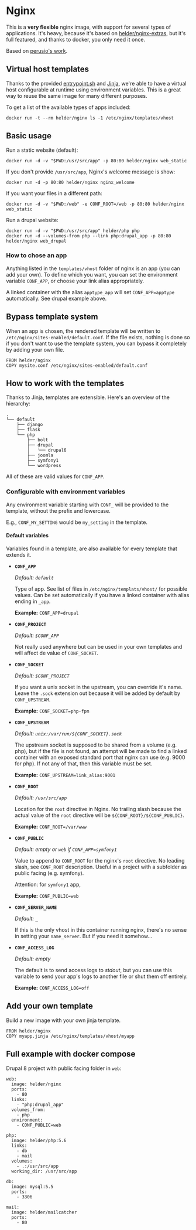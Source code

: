 # Nginx

This is a **very flexible** nginx image, with support for several types of applications. It's heavy, because it's based on [helder/nginx-extras](https://registry.hub.docker.com/u/helder/nginx-extras/), but it's full featured, and thanks to docker, you only need it once.

Based on [perusio's work](https://github.com/perusio/drupal-with-nginx).

## Virtual host templates

Thanks to the provided [entrypoint.sh](https://github.com/helderco/docker-nginx/blob/master/entrypoint.sh) and [Jinja](http://jinja.pocoo.org), we're able to have a virtual host configurable at runtime using environment variables. This is a great way to reuse the same image for many different purposes.

To get a list of the available types of apps included:

    docker run -t --rm helder/nginx ls -1 /etc/nginx/templates/vhost


## Basic usage

Run a static website (default):

    docker run -d -v "$PWD:/usr/src/app" -p 80:80 helder/nginx web_static

If you don't provide `/usr/src/app`, Nginx's welcome message is show:

    docker run -d -p 80:80 helder/nginx nginx_welcome

If you want your files in a different path:

    docker run -d -v "$PWD:/web" -e CONF_ROOT=/web -p 80:80 helder/nginx web_static

Run a drupal website:

    docker run -d -v "$PWD:/usr/src/app" helder/php php
    docker run -d --volumes-from php --link php:drupal_app -p 80:80 helder/nginx web_drupal

### How to chose an app

Anything listed in the `templates/vhost` folder of nginx is an app (you can add your own). To define which you want, you can set the environment variable `CONF_APP`, or choose your link alias appropriately.

A linked container with the alias `apptype_app` will set `CONF_APP=apptype` automatically. See drupal example above.

## Bypass template system

When an app is chosen, the rendered template will be written to `/etc/nginx/sites-enabled/default.conf`. If the file exists, nothing is done so if you don't want to use the template system, you can bypass it completely by adding your own file.

    FROM helder/nginx
    COPY mysite.conf /etc/nginx/sites-enabled/default.conf

## How to work with the templates

Thanks to Jinja, templates are extensible. Here's an overview of the hierarchy:

    .
    └── default
        ├── django
        ├── flask
        └── php
            ├── bolt
            ├── drupal
            │   └── drupal6
            ├── joomla
            ├── symfony1
            └── wordpress

All of these are valid values for `CONF_APP`.

### Configurable with environment variables

Any environment variable starting with `CONF_` will be provided to the template, without the prefix and lowercase.

E.g., `CONF_MY_SETTING` would be `my_setting` in the template.

#### Default variables

Variables found in a template, are also available for every template that extends it.

* **`CONF_APP`**

    *Default: `default`*

    Type of app. See list of files in `/etc/nginx/templats/vhost/` for possible values.
    Can be set automatically if you have a linked container with alias ending in `_app`.

    **Example:** `CONF_APP=drupal`

* **`CONF_PROJECT`**

    *Default: `$CONF_APP`*

    Not really used anywhere but can be used in your own templates and will affect de value
    of `CONF_SOCKET`.

* **`CONF_SOCKET`**

    *Default: `$CONF_PROJECT`*

    If you want a unix socket in the upstream, you can override it's name. Leave the `.sock`
    extension out because it will be added by default by `CONF_UPSTREAM`.

    **Example:** `CONF_SOCKET=php-fpm`

* **`CONF_UPSTREAM`**

    *Default: `unix:/var/run/${CONF_SOCKET}.sock`*

    The upstream socket is supposed to be shared from a volume (e.g. php), but if the file is not
    found, an attempt will be made to find a linked container with an exposed standard port that
    nginx can use (e.g. 9000 for php). If not any of that, then this variable must be set.

    **Example:** `CONF_UPSTREAM=link_alias:9001`

* **`CONF_ROOT`**

    *Default: `/usr/src/app`*

    Location for the `root` directive in Nginx. No trailing slash because the actual value of the
    `root` directive will be `${CONF_ROOT}/${CONF_PUBLIC}`.

    **Example:** `CONF_ROOT=/var/www`

* **`CONF_PUBLIC`**

    *Default: empty or `web` if `CONF_APP=symfony1`*

    Value to append to `CONF_ROOT` for the nginx's `root` directive. No leading slash, see
    `CONF_ROOT` description. Useful in a project with a subfolder as public facing (e.g. symfony).

    Attention: for `symfony1` app,

    **Example:** `CONF_PUBLIC=web`

* **`CONF_SERVER_NAME`**

    *Default: `_`*

    If this is the only vhost in this container running nginx, there's no sense in setting your
    `name_server`. But if you need it somehow...

* **`CONF_ACCESS_LOG`**

    *Default: empty*

    The default is to send access logs to *stdout*, but you can use this variable to send your
    app's logs to another file or shut them off entirely.

    **Example:** `CONF_ACCESS_LOG=off`


## Add your own template

Build a new image with your own jinja template.

    FROM helder/nginx
    COPY myapp.jinja /etc/nginx/templates/vhost/myapp

## Full example with docker compose

Drupal 8 project with public facing folder in `web`:

    web:
      image: helder/nginx
      ports:
        - 80
      links:
        - "php:drupal_app"
      volumes_from:
        - php
      environment:
        - CONF_PUBLIC=web

    php:
      image: helder/php:5.6
      links:
        - db
        - mail
      volumes:
        - .:/usr/src/app
      working_dir: /usr/src/app

    db:
      image: mysql:5.5
      ports:
        - 3306

    mail:
      image: helder/mailcatcher
      ports:
        - 80
